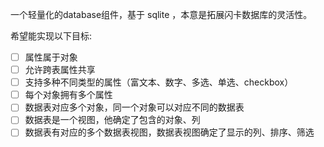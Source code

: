 一个轻量化的database组件，基于 sqlite ，本意是拓展闪卡数据库的灵活性。

希望能实现以下目标:

* [ ] 属性属于对象
* [ ] 允许跨表属性共享
* [ ] 支持多种不同类型的属性（富文本、数字、多选、单选、checkbox）
* [ ] 每个对象拥有多个属性
* [ ] 数据表对应多个对象，同一个对象可以对应不同的数据表
* [ ] 数据表是一个视图，他确定了包含的对象、列
* [ ] 数据表有对应的多个数据表视图，数据表视图确定了显示的列、排序、筛选

